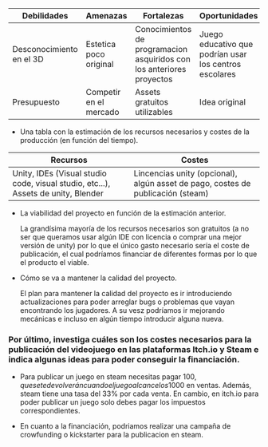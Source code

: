 | Debilidades | Amenazas | Fortalezas | Oportunidades |
| -- | -- | -- | -- |
| Desconocimiento en el 3D | Estetica poco original | Conocimientos de programacion asquiridos con los anteriores proyectos | Juego educativo que podrían usar los centros escolares |
| Presupuesto | Competir en el mercado | Assets gratuitos utilizables | Idea original |

- Una tabla con la estimación de los recursos necesarios y costes de la producción (en función del tiempo).

| Recursos | Costes |
| -- | -- |
| Unity, IDEs (Visual studio code, visual studio, etc...), Assets de unity, Blender | Lincencias unity (opcional), algún asset de pago, costes de publicación (steam) |

- La viabilidad del proyecto en función de la estimación anterior.

  La grandísima mayoría de los recursos necesarios son gratuitos (a no ser que queramos usar algún IDE con licencia o comprar una mejor versión de unity) por lo que el único gasto necesario sería el coste de publicación, el cual podríamos financiar de diferentes formas por lo que el producto el viable.
  
- Cómo se va a mantener la calidad del proyecto.

  El plan para mantener la calidad del proyecto es ir introduciendo actualizaciones para poder arreglar bugs o problemas que vayan encontrando los jugadores. A su vesz podríamos ir mejorando mecánicas e incluso en algún tiempo introducir alguna nueva.

### Por último, investiga cuáles son los costes necesarios para la publicación del videojuego en las plataformas Itch.io y Steam e indica algunas ideas para poder conseguir la financiación.
- Para publicar un juego en steam necesitas pagar 100$, que se te devolverán cuando el juego alcance los 1000$ en ventas. Además, steam tiene una tasa del 33% por cada venta. En cambio, en itch.io para poder publicar un juego solo debes pagar los impuestos correspondientes.

- En cuanto a la financiación, podriamos realizar una campaña de crowfunding o kickstarter para la publicacion en steam.
